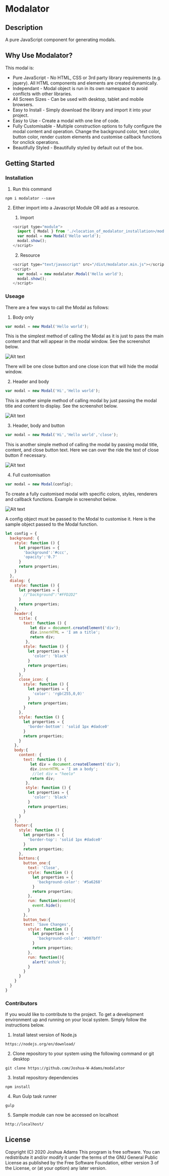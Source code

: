 # Modalator

## Description

A pure JavaScript component for generating modals.

## Why Use Modalator?

This modal is:
- Pure JavaScript - No HTML, CSS or 3rd party library requirements (e.g. jquery). All HTML components and elements are created dynamically.
- Independant - Modal object is run in its own namespace to avoid conflicts with other libraries.
- All Screen Sizes - Can be used with desktop, tablet and mobile browsers.
- Easy to Install - Simply download the library and import it into your project.
- Easy to Use - Create a modal with one line of code.
- Fully Customisable - Multiple construction options to fully configure the modal content and operation. Change the background color, text color, button color, render custom elements and customise callback functions for onclick operations.
- Beautifully Styled - Beautifully styled by default out of the box.

## Getting Started

### Installation

1. Run this command

```
npm i modalator --save
```

2. Either import into a Javascript Module OR add as a resource.

    1. Import

    ```javascript
    <script type="module">
      import { Modal } from './<location_of_modalator_installation>/modalator.js';
      var modal = new Modal('Hello world');
      modal.show();
    </script>
    ```

    2. Resource

    ```javascript
    <script type="text/javascript" src="/dist/modalator.min.js"></script>
    <script>
      var modal = new modalator.Modal('Hello world');
      modal.show();
    </script>
    ```

### Useage

There are a few ways to call the Modal as follows:

1.  Body only

```javascript
var modal = new Modal('Hello world');
```

This is the simplest method of calling the Modal as it is just to pass the main content and that will appear in the modal window. See the screenshot below.

![Alt text](/assets/img/screenshot-1.jpg?raw=true "Option 1")

There will be one close button and one close icon that will hide the modal window.

2.  Header and body

```javascript
var modal = new Modal('Hi','Hello world');
```

This is another simple method of calling modal by just passing the modal title and content to display. See the screenshot below.

![Alt text](/assets/img/screenshot-2.jpg?raw=true "Option 2")

3.  Header, body and button

```javascript
var modal = new Modal('Hi','Hello world','close');
```

This is another simple method of calling the modal by passing modal title, content, and close button text. Here we can over the ride the text of close button if necessary.

![Alt text](/assets/img/screenshot-3.jpg?raw=true "Option 3")

4.  Full customisation

```javascript
var modal = new Modal(config);
```

To create a fully customised modal with specific colors, styles, renderers and callback functions. Example in screenshot below.

![Alt text](/assets/img/screenshot-4.jpg?raw=true "Option 4")

A config object must be passed to the Modal to customise it. Here is the sample object passed to the Modal function.

```javascript
let config = {
  background: {      
    style: function () {
      let properties = {
        'background':'#ccc',
        'opacity':'0.7'
      }
      return properties;
    }      
  },
  dialog: {
    style: function () {
      let properties = {
        //"background":"#FFD2D2"						
      }
      return properties;
    },
    header:{
      title: {
        text: function () {
           let div = document.createElement('div');
           div.innerHTML = 'I am a title';
           return div;   
         },
        style: function () {
          let properties = {
            'color': 'black'
          }
          return properties;
        }
      },
      close_icon: {          
        style: function () {
          let properties = {
            'color': 'rgb(255,0,0)'
          }
          return properties;
        }
      },    
      style: function () {
        let properties = {
          'border-bottom': 'solid 1px #dadce0'
        }
        return properties;
      }
    },
    body:{
      content: {
        text: function () {
           let div = document.createElement('div');
           div.innerHTML = 'I am a body';
            //let div = "heelo"
           return div;   
         },
         style: function () {
          let properties = {
            'color': 'black'
          }
          return properties;            
        }            
      }
    },
    footer:{          
      style: function () {
        let properties = {
          'border-top': 'solid 1px #dadce0'
        }
        return properties;  
      },
      buttons:{
        button_one:{
          text: 'Close',
          style: function () {
            let properties = {       
              'background-color': '#5a6268'
            }
            return properties;
          },
          run: function(event){              
            event.hide();              
          }
        },
        button_two:{
        text: 'Save Changes',
          style: function () {
            let properties = {
              'background-color': '#007bff'
            }
            return properties;
          },
          run: function(){
            alert('ashok');
          }
        }
      }        
    }
  }
}
```

### Contributors

If you would like to contribute to the project. To get a development environment up and running on your local system. Simply follow the instructions below.

1. Install latest version of Node.js

```
https://nodejs.org/en/download/
```

2. Clone repository to your system using the following command or git desktop

```
git clone https://github.com/Joshua-W-Adams/modalator
```

3. Install repository dependencies

```
npm install
```

4. Run Gulp task runner

```
gulp
```

5. Sample module can now be accessed on localhost

```
http://localhost/
```

## License
Copyright (C) 2020 Joshua Adams
This program is free software. You can redistribute it and/or modify it under the terms of the GNU General Public License as published by the Free Software Foundation, either version 3 of the License, or (at your option) any later version.

